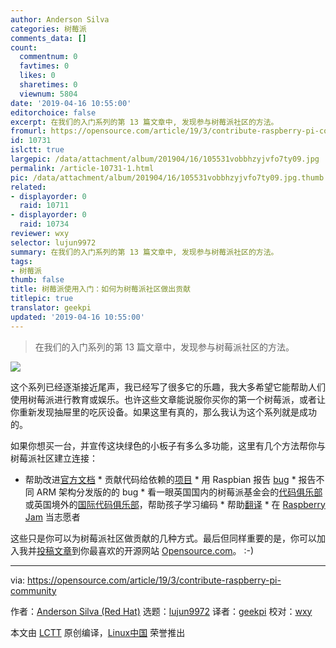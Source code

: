 ```yaml
---
author: Anderson Silva
categories: 树莓派
comments_data: []
count:
  commentnum: 0
  favtimes: 0
  likes: 0
  sharetimes: 0
  viewnum: 5804
date: '2019-04-16 10:55:00'
editorchoice: false
excerpt: 在我们的入门系列的第 13 篇文章中, 发现参与树莓派社区的方法。
fromurl: https://opensource.com/article/19/3/contribute-raspberry-pi-community
id: 10731
islctt: true
largepic: /data/attachment/album/201904/16/105531vobbhzyjvfo7ty09.jpg
permalink: /article-10731-1.html
pic: /data/attachment/album/201904/16/105531vobbhzyjvfo7ty09.jpg.thumb.jpg
related:
- displayorder: 0
  raid: 10711
- displayorder: 0
  raid: 10734
reviewer: wxy
selector: lujun9972
summary: 在我们的入门系列的第 13 篇文章中, 发现参与树莓派社区的方法。
tags:
- 树莓派
thumb: false
title: 树莓派使用入门：如何为树莓派社区做出贡献
titlepic: true
translator: geekpi
updated: '2019-04-16 10:55:00'
---
```



> 
> 在我们的入门系列的第 13 篇文章中，发现参与树莓派社区的方法。
> 
> 
> 


![](/data/attachment/album/201904/16/105531vobbhzyjvfo7ty09.jpg)


这个系列已经逐渐接近尾声，我已经写了很多它的乐趣，我大多希望它能帮助人们使用树莓派进行教育或娱乐。也许这些文章能说服你买你的第一个树莓派，或者让你重新发现抽屉里的吃灰设备。如果这里有真的，那么我认为这个系列就是成功的。


如果你想买一台，并宣传这块绿色的小板子有多么多功能，这里有几个方法帮你与树莓派社区建立连接：


* 帮助改进[官方文档](https://www.raspberrypi.org/documentation/CONTRIBUTING.md) \* 贡献代码给依赖的[项目](https://www.raspberrypi.org/github/) \* 用 Raspbian 报告 [bug](https://www.raspbian.org/RaspbianBugs) \* 报告不同 ARM 架构分发版的的 bug \* 看一眼英国国内的树莓派基金会的[代码俱乐部](https://www.codeclub.org.uk/)或英国境外的[国际代码俱乐部](https://www.codeclubworld.org/)，帮助孩子学习编码 \* 帮助[翻译](https://www.raspberrypi.org/translate/) \* 在 [Raspberry Jam](https://www.raspberrypi.org/jam/) 当志愿者


这些只是你可以为树莓派社区做贡献的几种方式。最后但同样重要的是，你可以加入我并[投稿文章](https://opensource.com/participate)到你最喜欢的开源网站 [Opensource.com](http://Opensource.com)。 :-)




---


via: <https://opensource.com/article/19/3/contribute-raspberry-pi-community>


作者：[Anderson Silva (Red Hat)](https://opensource.com/users/ansilva/users/kepler22b/users/ansilva) 选题：[lujun9972](https://github.com/lujun9972) 译者：[geekpi](https://github.com/geekpi) 校对：[wxy](https://github.com/wxy)


本文由 [LCTT](https://github.com/LCTT/TranslateProject) 原创编译，[Linux中国](https://linux.cn/) 荣誉推出